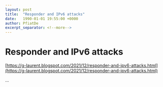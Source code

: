 ```yaml
---
layout: post
title:  "Responder and IPv6 attacks"
date:   1990-01-01 19:55:00 +0000
author: PfiatDe
excerpt_separator: <!--more-->
---
```


# Responder and IPv6 attacks

[https://g-laurent.blogspot.com/2021/12/responder-and-ipv6-attacks.html](https://g-laurent.blogspot.com/2021/12/responder-and-ipv6-attacks.html)

...
<!--more-->
